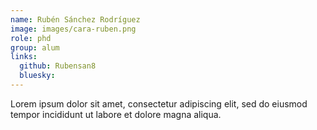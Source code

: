 ```yaml
---
name: Rubén Sánchez Rodríguez
image: images/cara-ruben.png
role: phd
group: alum
links:
  github: Rubensan8
  bluesky:
---
```

Lorem ipsum dolor sit amet, consectetur adipiscing elit, sed do eiusmod tempor incididunt ut labore et dolore magna aliqua.

